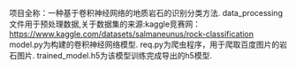 项目全称：一种基于卷积神经网络的地质岩石的识别分类方法.
data_processing文件用于预处理数据,关于数据集的来源:kaggle竞赛网：https://www.kaggle.com/datasets/salmaneunus/rock-classification
model.py为构建的卷积神经网络模型.
req.py为爬虫程序，用于爬取百度图片的岩石图片.
trained_model.h5为该模型训练完成导出的h5模型.
